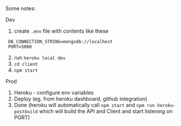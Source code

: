 Some notes:

Dev

1.  create `.env` file with contents like these

```NODE_ENV=local
 DB_CONNECTION_STRING=mongodb://localhost  
 PORT=5000
```

2.  run `heroku local dev`
3.  `cd client`
4.  `npm start`

Prod

1.  Heroku - configure env variables
2.  Deploy (eg. from heroku dashboard, github integration) 
3.  Done (heroku will automatically call `npm start` and `npm run heroku-postbuild` which will build the API and Client and start listening on PORT)
